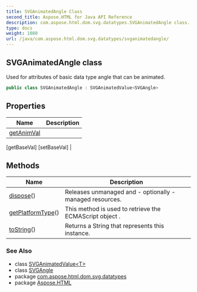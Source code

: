 ```yaml
---
title: SVGAnimatedAngle Class
second_title: Aspose.HTML for Java API Reference
description: com.aspose.html.dom.svg.datatypes.SVGAnimatedAngle class. Used for attributes of basic data type angle that can be animated
type: docs
weight: 1080
url: /java/com.aspose.html.dom.svg.datatypes/svganimatedangle/
---
```

## SVGAnimatedAngle class

Used for attributes of basic data type angle that can be animated.

```java
public class SVGAnimatedAngle : SVGAnimatedValue<SVGAngle>
```

## Properties

| Name | Description |
| --- | --- |
| [getAnimVal](../../com.aspose.html.dom.svg.datatypes/svganimatedvalue-1/animval/)  |
[getBaseVal]
[setBaseVal]  |

## Methods

| Name | Description |
| --- | --- |
| [dispose](../../com.aspose.html.dom.svg.datatypes/svgvaluetype/dispose/)() | Releases unmanaged and - optionally - managed resources. |
| [getPlatformType](../../com.aspose.html.dom/domobject/getplatformtype/)() | This method is used to retrieve the ECMAScript object . |
| [toString](../../com.aspose.html.dom.svg.datatypes/svganimatedangle/toString/)() | Returns a String that represents this instance. |

### See Also

* class [SVGAnimatedValue&lt;T&gt;](../svganimatedvalue-1/)
* class [SVGAngle](../svgangle/)
* package [com.aspose.html.dom.svg.datatypes](../../com.aspose.html.dom.svg.datatypes/)
* package [Aspose.HTML](../../)
